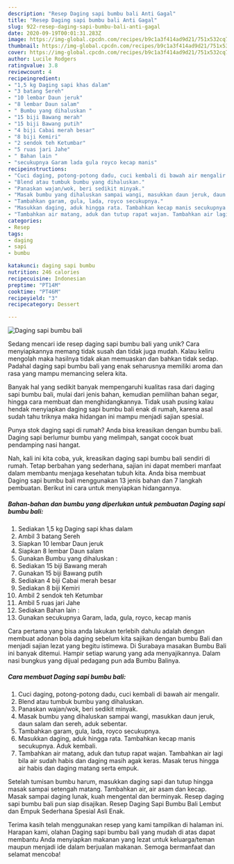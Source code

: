 ```yaml
---
description: "Resep Daging sapi bumbu bali Anti Gagal"
title: "Resep Daging sapi bumbu bali Anti Gagal"
slug: 922-resep-daging-sapi-bumbu-bali-anti-gagal
date: 2020-09-19T00:01:31.283Z
image: https://img-global.cpcdn.com/recipes/b9c1a3f414ad9d21/751x532cq70/daging-sapi-bumbu-bali-foto-resep-utama.jpg
thumbnail: https://img-global.cpcdn.com/recipes/b9c1a3f414ad9d21/751x532cq70/daging-sapi-bumbu-bali-foto-resep-utama.jpg
cover: https://img-global.cpcdn.com/recipes/b9c1a3f414ad9d21/751x532cq70/daging-sapi-bumbu-bali-foto-resep-utama.jpg
author: Lucile Rodgers
ratingvalue: 3.8
reviewcount: 4
recipeingredient:
- "1,5 kg Daging sapi khas dalam"
- "3 batang Sereh"
- "10 lembar Daun jeruk"
- "8 lembar Daun salam"
- " Bumbu yang dihaluskan "
- "15 biji Bawang merah"
- "15 biji Bawang putih"
- "4 biji Cabai merah besar"
- "8 biji Kemiri"
- "2 sendok teh Ketumbar"
- "5 ruas jari Jahe"
- " Bahan lain "
- "secukupnya Garam lada gula royco kecap manis"
recipeinstructions:
- "Cuci daging, potong-potong dadu, cuci kembali di bawah air mengalir."
- "Blend atau tumbuk bumbu yang dihaluskan."
- "Panaskan wajan/wok, beri sedikit minyak."
- "Masak bumbu yang dihaluskan sampai wangi, masukkan daun jeruk, daun salam dan sereh, aduk sebentar."
- "Tambahkan garam, gula, lada, royco secukupnya."
- "Masukkan daging, aduk hingga rata. Tambahkan kecap manis secukupnya. Aduk kembali."
- "Tambahkan air matang, aduk dan tutup rapat wajan. Tambahkan air lagi bila air sudah habis dan daging masih agak keras. Masak terus hingga air habis dan daging matang serta empuk."
categories:
- Resep
tags:
- daging
- sapi
- bumbu

katakunci: daging sapi bumbu 
nutrition: 246 calories
recipecuisine: Indonesian
preptime: "PT14M"
cooktime: "PT46M"
recipeyield: "3"
recipecategory: Dessert

---
```



![Daging sapi bumbu bali](https://img-global.cpcdn.com/recipes/b9c1a3f414ad9d21/751x532cq70/daging-sapi-bumbu-bali-foto-resep-utama.jpg)

Sedang mencari ide resep daging sapi bumbu bali yang unik? Cara menyiapkannya memang tidak susah dan tidak juga mudah. Kalau keliru mengolah maka hasilnya tidak akan memuaskan dan bahkan tidak sedap. Padahal daging sapi bumbu bali yang enak seharusnya memiliki aroma dan rasa yang mampu memancing selera kita.

Banyak hal yang sedikit banyak mempengaruhi kualitas rasa dari daging sapi bumbu bali, mulai dari jenis bahan, kemudian pemilihan bahan segar, hingga cara membuat dan menghidangkannya. Tidak usah pusing kalau hendak menyiapkan daging sapi bumbu bali enak di rumah, karena asal sudah tahu triknya maka hidangan ini mampu menjadi sajian spesial.

Punya stok daging sapi di rumah? Anda bisa kreasikan dengan bumbu bali. Daging sapi berlumur bumbu yang melimpah, sangat cocok buat pendamping nasi hangat.


Nah, kali ini kita coba, yuk, kreasikan daging sapi bumbu bali sendiri di rumah. Tetap berbahan yang sederhana, sajian ini dapat memberi manfaat dalam membantu menjaga kesehatan tubuh kita. Anda bisa membuat Daging sapi bumbu bali menggunakan 13 jenis bahan dan 7 langkah pembuatan. Berikut ini cara untuk menyiapkan hidangannya.

<!--inarticleads1-->

##### Bahan-bahan dan bumbu yang diperlukan untuk pembuatan Daging sapi bumbu bali:

1. Sediakan 1,5 kg Daging sapi khas dalam
1. Ambil 3 batang Sereh
1. Siapkan 10 lembar Daun jeruk
1. Siapkan 8 lembar Daun salam
1. Gunakan  Bumbu yang dihaluskan :
1. Sediakan 15 biji Bawang merah
1. Gunakan 15 biji Bawang putih
1. Sediakan 4 biji Cabai merah besar
1. Sediakan 8 biji Kemiri
1. Ambil 2 sendok teh Ketumbar
1. Ambil 5 ruas jari Jahe
1. Sediakan  Bahan lain :
1. Gunakan secukupnya Garam, lada, gula, royco, kecap manis


Cara pertama yang bisa anda lakukan terlebih dahulu adalah dengan membuat adonan bola daging sebelum kita sajikan dengan bumbu Bali dan menjadi sajian lezat yang begitu istimewa. Di Surabaya masakan Bumbu Bali ini banyak ditemui. Hampir setiap warung yang ada menyajikannya. Dalam nasi bungkus yang dijual pedagang pun ada Bumbu Balinya. 

<!--inarticleads2-->

##### Cara membuat Daging sapi bumbu bali:

1. Cuci daging, potong-potong dadu, cuci kembali di bawah air mengalir.
1. Blend atau tumbuk bumbu yang dihaluskan.
1. Panaskan wajan/wok, beri sedikit minyak.
1. Masak bumbu yang dihaluskan sampai wangi, masukkan daun jeruk, daun salam dan sereh, aduk sebentar.
1. Tambahkan garam, gula, lada, royco secukupnya.
1. Masukkan daging, aduk hingga rata. Tambahkan kecap manis secukupnya. Aduk kembali.
1. Tambahkan air matang, aduk dan tutup rapat wajan. Tambahkan air lagi bila air sudah habis dan daging masih agak keras. Masak terus hingga air habis dan daging matang serta empuk.


Setelah tumisan bumbu harum, masukkan daging sapi dan tutup hingga masak sampai setengah matang. Tambahkan air, air asam dan kecap. Masak sampai daging lunak, kuah mengental dan berminyak. Resep daging sapi bumbu bali pun siap disajikan. Resep Daging Sapi Bumbu Bali Lembut dan Empuk Sederhana Spesial Asli Enak. 

Terima kasih telah menggunakan resep yang kami tampilkan di halaman ini. Harapan kami, olahan Daging sapi bumbu bali yang mudah di atas dapat membantu Anda menyiapkan makanan yang lezat untuk keluarga/teman maupun menjadi ide dalam berjualan makanan. Semoga bermanfaat dan selamat mencoba!
